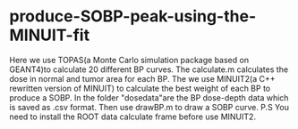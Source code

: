 # produce-SOBP-peak-using-the-MINUIT-fit
Here we use TOPAS(a Monte Carlo simulation package based on GEANT4)to calculate 20 different BP curves.
The calculate.m calculates the dose in normal and tumor area for each BP.
The we use MINUIT2(a C++ rewritten version of MINUIT) to calculate the best weight of each BP to produce a SOBP. 
In the folder "dosedata"are the BP dose-depth data which is saved as .csv format.
Then use drawBP.m to draw a SOBP curve.
P.S You need to install the ROOT data calculate frame before use MINUIT2.

